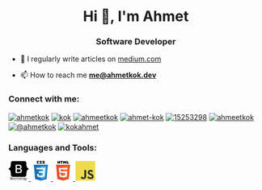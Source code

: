 <h1 align="center">Hi 👋, I'm Ahmet</h1>
<h3 align="center">Software Developer</h3>

- 📝 I regularly write articles on [medium.com](https://ahmetkok.medium.com/)

- 📫 How to reach me **me@ahmetkok.dev**

<h3 align="left">Connect with me:</h3>
<p align="left">
<a href="https://codepen.io/ahmetkok" target="blank"><img align="center" src="https://raw.githubusercontent.com/rahuldkjain/github-profile-readme-generator/master/src/images/icons/Social/codepen.svg" alt="ahmetkok" height="30" width="40" /></a>
<a href="https://dev.to/kok" target="blank"><img align="center" src="https://cdn.jsdelivr.net/npm/simple-icons@3.0.1/icons/dev-dot-to.svg" alt="kok" height="30" width="40" /></a>
<a href="https://twitter.com/ahmeetkok" target="blank"><img align="center" src="https://raw.githubusercontent.com/rahuldkjain/github-profile-readme-generator/master/src/images/icons/Social/twitter.svg" alt="ahmeetkok" height="30" width="40" /></a>
<a href="https://linkedin.com/in/ahmet-kok" target="blank"><img align="center" src="https://raw.githubusercontent.com/rahuldkjain/github-profile-readme-generator/master/src/images/icons/Social/linked-in-alt.svg" alt="ahmet-kok" height="30" width="40" /></a>
<a href="https://stackoverflow.com/users/15253298" target="blank"><img align="center" src="https://raw.githubusercontent.com/rahuldkjain/github-profile-readme-generator/master/src/images/icons/Social/stack-overflow.svg" alt="15253298" height="30" width="40" /></a>
<a href="https://instagram.com/ahmeetkok" target="blank"><img align="center" src="https://raw.githubusercontent.com/rahuldkjain/github-profile-readme-generator/master/src/images/icons/Social/instagram.svg" alt="ahmeetkok" height="30" width="40" /></a>
<a href="https://medium.com/@ahmetkok" target="blank"><img align="center" src="https://raw.githubusercontent.com/rahuldkjain/github-profile-readme-generator/master/src/images/icons/Social/medium.svg" alt="@ahmetkok" height="30" width="40" /></a>
<a href="https://www.hackerrank.com/kokahmet" target="blank"><img align="center" src="https://raw.githubusercontent.com/rahuldkjain/github-profile-readme-generator/master/src/images/icons/Social/hackerrank.svg" alt="kokahmet" height="30" width="40" /></a>
</p>

<h3 align="left">Languages and Tools:</h3>
<p align="left"> <a href="https://getbootstrap.com" target="_blank"> <img src="https://raw.githubusercontent.com/devicons/devicon/master/icons/bootstrap/bootstrap-plain-wordmark.svg" alt="bootstrap" width="40" height="40"/> </a> <a href="https://www.w3schools.com/css/" target="_blank"> <img src="https://raw.githubusercontent.com/devicons/devicon/master/icons/css3/css3-original-wordmark.svg" alt="css3" width="40" height="40"/> </a> <a href="https://www.w3.org/html/" target="_blank"> <img src="https://raw.githubusercontent.com/devicons/devicon/master/icons/html5/html5-original-wordmark.svg" alt="html5" width="40" height="40"/> </a> <a href="https://developer.mozilla.org/en-US/docs/Web/JavaScript" target="_blank"> <img src="https://raw.githubusercontent.com/devicons/devicon/master/icons/javascript/javascript-original.svg" alt="javascript" width="40" height="40"/> </a> </p>
